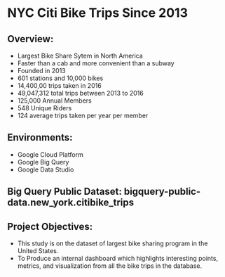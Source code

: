 # NYC Citi Bike Trips Since 2013

## Overview:
- Largest Bike Share Sytem in North America
- Faster than a cab and more convenient than a subway
- Founded in 2013
- 601 stations and 10,000 bikes
- 14,400,00 trips taken in 2016
- 49,047,312 total trips between 2013 to 2016
- 125,000 Annual Members
- 548 Unique Riders
- 124 average trips taken per year per member
  
## Environments: 
- Google Cloud Platform
- Google Big Query
- Google Data Studio

## Big Query Public Dataset: bigquery-public-data.new_york.citibike_trips

## Project Objectives:
- This study is on the dataset of largest bike sharing program in the United States. 
- To Produce an internal dashboard which highlights interesting points, metrics, and visualization from all the bike trips in the database.
